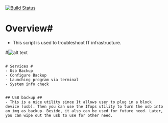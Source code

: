 [![Build Status](https://travis-ci.com/phamduchongan93/ITops-workshop.svg?branch=master)](https://travis-ci.com/phamduchongan93/ITops-workshop)
# Overview# 
- This script is used to troubleshoot IT infrastructure.

#![alt text](http://url/to/img.png)
```

# Services # 
- Usb Backup
- Configure Backup
- Launching program via terminal
- System info check


## USB backup ##
- This is a nice utility since It allows user to plug in a block device (usb). Then you can use the ITops utility to turn the usb into an img as backup. Beside, it also can be used for future need. Later, you can wipe out the usb to use for other need.
